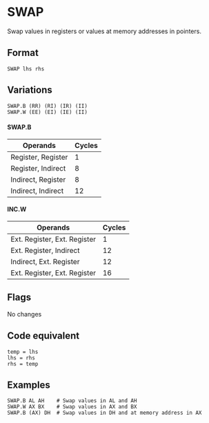 # SWAP

Swap values in registers or values at memory addresses in pointers.

## Format 

`SWAP lhs rhs`

## Variations

```
SWAP.B (RR) (RI) (IR) (II)
SWAP.W (EE) (EI) (IE) (II)
```

#### SWAP.B

|Operands|Cycles|
|--------|------|
|Register, Register|1|
|Register, Indirect|8|
|Indirect, Register|8|
|Indirect, Indirect|12|

#### INC.W

|Operands|Cycles|
|--------|------|
|Ext. Register, Ext. Register|1|
|Ext. Register, Indirect|12|
|Indirect, Ext. Register|12|
|Ext. Register, Ext. Register|16|

## Flags

No changes

## Code equivalent

```
temp = lhs
lhs = rhs
rhs = temp
```

## Examples

```
SWAP.B AL AH    # Swap values in AL and AH
SWAP.W AX BX    # Swap values in AX and BX
SWAP.B (AX) DH  # Swap values in DH and at memory address in AX
```